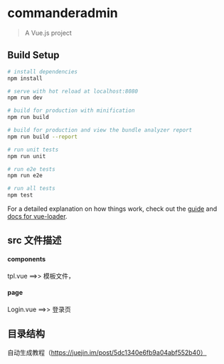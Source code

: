 # commanderadmin

> A Vue.js project

## Build Setup

``` bash
# install dependencies
npm install

# serve with hot reload at localhost:8080
npm run dev

# build for production with minification
npm run build

# build for production and view the bundle analyzer report
npm run build --report

# run unit tests
npm run unit

# run e2e tests
npm run e2e

# run all tests
npm test
```

For a detailed explanation on how things work, check out the [guide](http://vuejs-templates.github.io/webpack/) and [docs for vue-loader](http://vuejs.github.io/vue-loader).

## src 文件描述
#### components
tpl.vue ==>> 模板文件，


#### page
Login.vue ==>> 登录页




## 目录结构
自动生成教程（https://juejin.im/post/5dc1340e6fb9a04abf552b40）
